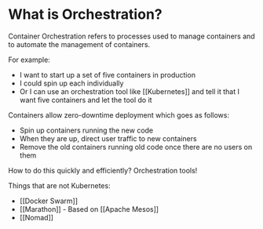 # What is Orchestration?
Container Orchestration refers to processes used to manage containers and to automate the management of containers.

For example:
- I want to start up a set of five containers in production
- I could spin up each individually
- Or I can use an orchestration tool like [[Kubernetes]] and tell it that I want five containers and let the tool do it


Containers allow zero-downtime deployment which goes as follows:
- Spin up containers running the new code
- When they are up, direct user traffic to new containers
- Remove the old containers running old code once there are no users on them

How to do this quickly and efficiently?
Orchestration tools!

Things that are not Kubernetes:
- [[Docker Swarm]]
- [[Marathon]] - Based on [[Apache Mesos]]
- [[Nomad]]